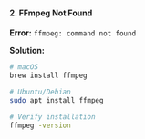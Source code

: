 #### 2. FFmpeg Not Found

**Error:** `ffmpeg: command not found`

**Solution:**

```bash
# macOS
brew install ffmpeg

# Ubuntu/Debian
sudo apt install ffmpeg

# Verify installation
ffmpeg -version
```
